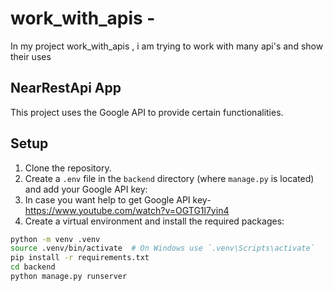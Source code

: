 # work_with_apis -
In my project work_with_apis , i am trying to work with many api's and show their uses 
## NearRestApi App

This project uses the Google API to provide certain functionalities.

## Setup

1. Clone the repository.
2. Create a `.env` file in the `backend` directory (where `manage.py` is located) and add your Google API key:
3. In case you want help to get Google API key- https://www.youtube.com/watch?v=OGTG1l7yin4
4. Create a virtual environment and install the required packages:
```bash
python -m venv .venv
source .venv/bin/activate  # On Windows use `.venv\Scripts\activate`
pip install -r requirements.txt
cd backend
python manage.py runserver
